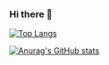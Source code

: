 ### Hi there 👋

<!--
**DanielDW23/DanielDW23** is a ✨ _special_ ✨ repository because its `README.md` (this file) appears on your GitHub profile.

Here are some ideas to get you started:

- 🔭 I’m currently working on ...
- 🌱 I’m currently learning ...
- 👯 I’m looking to collaborate on ...
- 🤔 I’m looking for help with ...
- 💬 Ask me about ...
- 📫 How to reach me: ...
- 😄 Pronouns: ...
- ⚡ Fun fact: ...
-->
[![Top Langs](https://github-readme-stats.vercel.app/api/top-langs/?username=DanielDW23)](https://github.com/anuraghazra/github-readme-stats)

[![Anurag's GitHub stats](https://github-readme-stats.vercel.app/api?username=DanielDW23)](https://github.com/anuraghazra/github-readme-stats)
